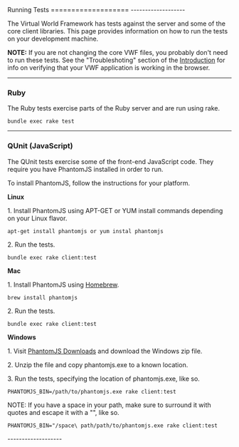 <a name="testing" />

<div class="well" markdown="1">
Running Tests
===================
-------------------

The Virtual World Framework has tests against the server and some of the core client libraries. This page provides information on how to run the tests on your development machine.

**NOTE:** If you are not changing the core VWF files, you probably don't need to run these tests. See the "Troubleshoting" section of the [Introduction](introduction.html) for info on verifying that your VWF application is working in the browser.

-------------------

### Ruby

The Ruby tests exercise parts of the Ruby server and are run using rake.

~~~
bundle exec rake test
~~~

-------------------

### QUnit (JavaScript)

The QUnit tests exercise some of the front-end JavaScript code. They require you have PhantomJS installed in order to run.

To install PhantomJS, follow the instructions for your platform.

**Linux**

1\. Install PhantomJS using APT-GET or YUM install commands depending on your Linux flavor.

~~~
apt-get install phantomjs or yum instal phantomjs
~~~

2\. Run the tests.

~~~
bundle exec rake client:test
~~~

**Mac**

1\. Install PhantomJS using [Homebrew](http://brew.sh/).

~~~
brew install phantomjs
~~~

2\. Run the tests.

~~~
bundle exec rake client:test
~~~

**Windows**


1\. Visit [PhantomJS Downloads](http://phantomjs.org/download.html) and download the Windows zip file. 

2\. Unzip the file and copy phantomjs.exe to a known location.

3\. Run the tests, specifying the location of phantomjs.exe, like so.

~~~
PHANTOMJS_BIN=/path/to/phantomjs.exe rake client:test
~~~

NOTE: If you have a space in your path, make sure to surround it with quotes 
and escape it with a "\", like so.

~~~
PHANTOMJS_BIN="/space\ path/path/to/phantomjs.exe rake client:test
~~~

</div>
-------------------
